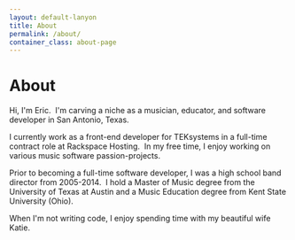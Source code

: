 ```yaml
---
layout: default-lanyon
title: About
permalink: /about/
container_class: about-page
---
```

<h1 class="page-title">About</h1>

Hi, I'm Eric.&nbsp; I'm carving a niche as a musician, educator, and software developer in
San Antonio,&nbsp;Texas.

I currently work as a front-end developer for TEKsystems in a full-time contract role at
Rackspace Hosting.&nbsp; In my free time, I enjoy working on various music software passion-projects.

Prior to becoming a full-time software developer,
I was a high school band director from 2005-2014.&nbsp; I hold a Master of Music degree from
the University of Texas at Austin and a Music Education degree from
Kent&nbsp;State University&nbsp;(Ohio).

When I'm not writing code, I enjoy spending time with my beautiful wife Katie.
